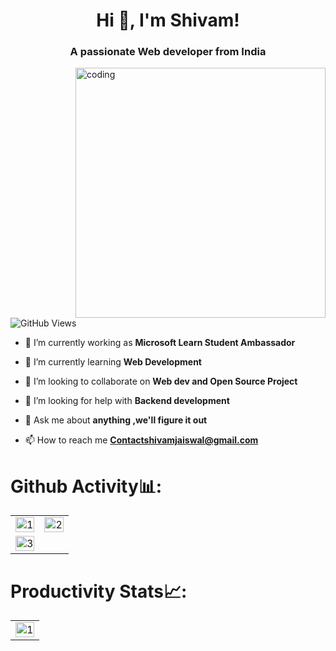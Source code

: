 <h1 align="center">Hi 👋, I'm Shivam!</h1>
<h3 align="center">A passionate Web developer from India</h3>

<img align="right" alt="coding" width="400" src="https://media.tenor.com/GfSX-u7VGM4AAAAC/coding.gif">

![GitHub Views](https://komarev.com/ghpvc/?username=ijaiswalshivam&color=0e75b6) 

- 🔭 I’m currently working as **Microsoft Learn Student Ambassador**

- 🌱 I’m currently learning **Web Development**

- 👯 I’m looking to collaborate on **Web dev and Open Source Project**

- 🤝 I’m looking for help with **Backend development**

- 💬 Ask me about **anything ,we'll figure it out**

- 📫 How to reach me **Contactshivamjaiswal@gmail.com**




# Github Activity📊:

<table>
  <tr>
    <td><img src="https://github-readme-stats.vercel.app/api?username=ijaiswalshivam&theme=radical&show_icons=true"  display=block width=100% height=auto  alt="1" ></td>
    <td><img src="https://github-readme-stats.vercel.app/api/top-langs/?username=ijaiswalshivam&theme=radical&layout=compact&hide=Jupyter%20Notebook"  display=block width=100% height=auto  alt="2" ></td>
   </tr> 
   <tr>
      <td><img src="https://github-readme-streak-stats.herokuapp.com/?user=ijaiswalshivam&theme=tokyonight"  display=block width=100% height=auto alt="3" ></td>
     
  
</table>


# Productivity Stats📈:
<table>
  <tr>
    <td><img src="https://github-profile-summary-cards.vercel.app/api/cards/profile-details?username=ijaiswalshivam&theme=monokai"  display=block width=100% height=auto  alt="1" ></td>
   </tr> 
   
  </tr>
</table>

<br>

<!---
Ijaiswalshivam/Ijaiswalshivam is a ✨ special ✨ repository because its `README.md` (this file) appears on your GitHub profile.
You can click the Preview link to take a look at your changes.
--->
